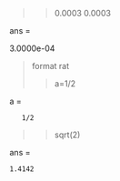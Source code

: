 >> 0.0003
>> 0.0003

ans =

   3.0000e-04


> format rat
>> a=1/2

a =

       1/2     

>> sqrt(2)

ans =

    1.4142
